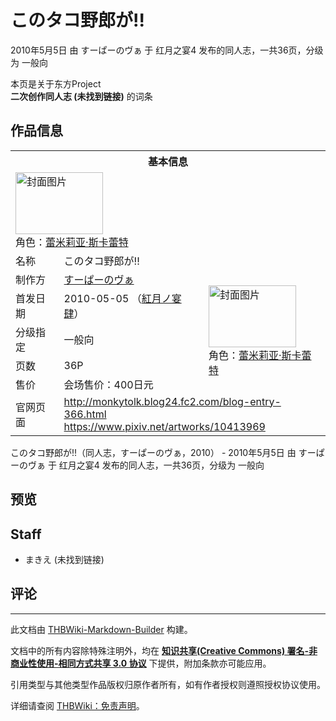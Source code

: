 # このタコ野郎が!!

<!-- source html: G:\repos\THBWiki-Markdown-Builder\THBWikiMarkdown\Temp\main\b\b1\ns0%3A%E3%81%93%E3%81%AE%E3%82%BF%E3%82%B3%E9%87%8E%E9%83%8E%E3%81%8C%21%21.html -->

2010年5月5日 由 すーぱーのヴぁ 于 红月之宴4 发布的同人志，一共36页，分级为 一般向

本页是关于东方Project  
 **二次创作同人志 (未找到链接)** 的词条
## 作品信息

<table><tbody><tr><th colspan="3">基本信息</th></tr><tr><td class="cover-artwork-mobile" colspan="2"><a href="./文件-このタコ野郎が!!封面.jpg.md" class="image" title="封面图片"><img alt="封面图片" src="https://upload.thwiki.cc/thumb/4/48/%E3%81%93%E3%81%AE%E3%82%BF%E3%82%B3%E9%87%8E%E9%83%8E%E3%81%8C%21%21%E5%B0%81%E9%9D%A2.jpg/140px-%E3%81%93%E3%81%AE%E3%82%BF%E3%82%B3%E9%87%8E%E9%83%8E%E3%81%8C%21%21%E5%B0%81%E9%9D%A2.jpg" decoding="async" loading="lazy" width="140" height="99" srcset="https://upload.thwiki.cc/thumb/4/48/%E3%81%93%E3%81%AE%E3%82%BF%E3%82%B3%E9%87%8E%E9%83%8E%E3%81%8C%21%21%E5%B0%81%E9%9D%A2.jpg/210px-%E3%81%93%E3%81%AE%E3%82%BF%E3%82%B3%E9%87%8E%E9%83%8E%E3%81%8C%21%21%E5%B0%81%E9%9D%A2.jpg 1.5x, https://upload.thwiki.cc/thumb/4/48/%E3%81%93%E3%81%AE%E3%82%BF%E3%82%B3%E9%87%8E%E9%83%8E%E3%81%8C%21%21%E5%B0%81%E9%9D%A2.jpg/280px-%E3%81%93%E3%81%AE%E3%82%BF%E3%82%B3%E9%87%8E%E9%83%8E%E3%81%8C%21%21%E5%B0%81%E9%9D%A2.jpg 2x" data-file-width="1000" data-file-height="707"></a><div class="cover-char">角色：<a href="./蕾米莉亚·斯卡蕾特.md" title="蕾米莉亚·斯卡蕾特">蕾米莉亚·斯卡蕾特</a></div></td>
</tr><tr><td class="label">名称</td><td colspan="2"> このタコ野郎が!! </td></tr><tr><td class="label">制作方</td><td><a href="./すーぱーのヴぁ.md" title="すーぱーのヴぁ">すーぱーのヴぁ</a></td><td class="cover-artwork" rowspan="5" style="min-width:140px;"><a href="./文件-このタコ野郎が!!封面.jpg.md" class="image" title="封面图片"><img alt="封面图片" src="https://upload.thwiki.cc/thumb/4/48/%E3%81%93%E3%81%AE%E3%82%BF%E3%82%B3%E9%87%8E%E9%83%8E%E3%81%8C%21%21%E5%B0%81%E9%9D%A2.jpg/140px-%E3%81%93%E3%81%AE%E3%82%BF%E3%82%B3%E9%87%8E%E9%83%8E%E3%81%8C%21%21%E5%B0%81%E9%9D%A2.jpg" decoding="async" loading="lazy" width="140" height="99" srcset="https://upload.thwiki.cc/thumb/4/48/%E3%81%93%E3%81%AE%E3%82%BF%E3%82%B3%E9%87%8E%E9%83%8E%E3%81%8C%21%21%E5%B0%81%E9%9D%A2.jpg/210px-%E3%81%93%E3%81%AE%E3%82%BF%E3%82%B3%E9%87%8E%E9%83%8E%E3%81%8C%21%21%E5%B0%81%E9%9D%A2.jpg 1.5x, https://upload.thwiki.cc/thumb/4/48/%E3%81%93%E3%81%AE%E3%82%BF%E3%82%B3%E9%87%8E%E9%83%8E%E3%81%8C%21%21%E5%B0%81%E9%9D%A2.jpg/280px-%E3%81%93%E3%81%AE%E3%82%BF%E3%82%B3%E9%87%8E%E9%83%8E%E3%81%8C%21%21%E5%B0%81%E9%9D%A2.jpg 2x" data-file-width="1000" data-file-height="707"></a><div class="cover-char">角色：<a href="./蕾米莉亚·斯卡蕾特.md" title="蕾米莉亚·斯卡蕾特">蕾米莉亚·斯卡蕾特</a></div></td>
</tr><tr><td class="label">首发日期</td><td>2010-05-05&#160;（<a href="/展会作品列表?e=%E7%BA%A2%E6%9C%88%E4%B9%8B%E5%AE%B4%234">紅月ノ宴肆</a>）</td></tr><tr><td class="label">分级指定</td><td>一般向</td></tr><tr><td class="label">页数</td><td>36P</td></tr><tr><td class="label">售价</td><td>会场售价：400日元</td></tr>
<tr><td class="label">官网页面</td><td colspan="2"><a rel="nofollow" class="external free" href="http://monkytolk.blog24.fc2.com/blog-entry-366.html">http://monkytolk.blog24.fc2.com/blog-entry-366.html</a><br><a rel="nofollow" class="external free" href="https://www.pixiv.net/artworks/10413969">https://www.pixiv.net/artworks/10413969</a></td></tr></tbody></table>

このタコ野郎が!!（同人志，すーぱーのヴぁ，2010） - 2010年5月5日 由 すーぱーのヴぁ 于 红月之宴4 发布的同人志，一共36页，分级为 一般向
## 预览
## Staff
- まきえ (未找到链接)

## 评论




---

此文档由 [THBWiki-Markdown-Builder](https://github.com/Delsin-Yu/THBWiki-Markdown-Builder) 构建。

文档中的所有内容除特殊注明外，均在 [**知识共享(Creative Commons) 署名-非商业性使用-相同方式共享 3.0 协议**](https://creativecommons.org/licenses/by-sa/3.0/deed.zh-hans) 下提供，附加条款亦可能应用。

引用类型与其他类型作品版权归原作者所有，如有作者授权则遵照授权协议使用。

详细请查阅 [THBWiki：免责声明](https://thbwiki.cc/THBWiki:%E5%85%8D%E8%B4%A3%E5%A3%B0%E6%98%8E)。

